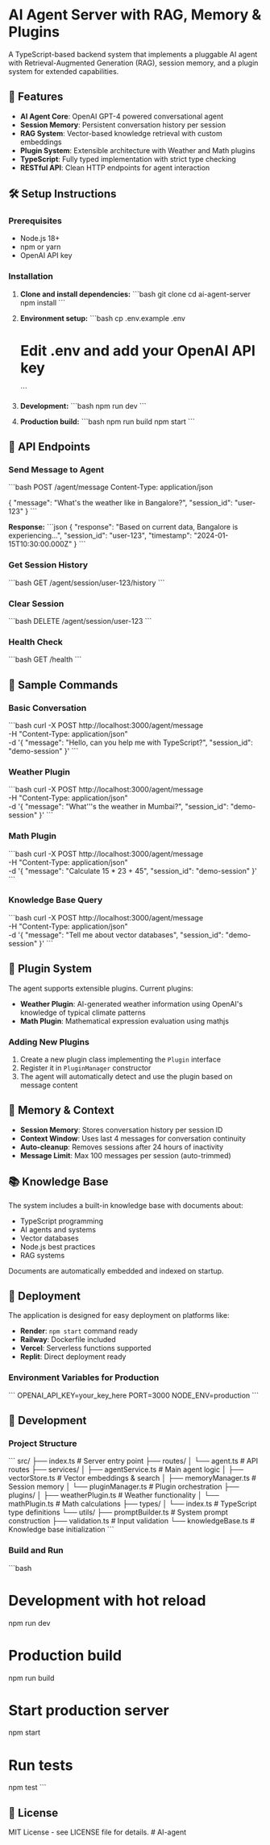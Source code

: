 # AI Agent Server with RAG, Memory & Plugins

A TypeScript-based backend system that implements a pluggable AI agent with Retrieval-Augmented Generation (RAG), session memory, and a plugin system for extended capabilities.

## 🚀 Features

- **AI Agent Core**: OpenAI GPT-4 powered conversational agent
- **Session Memory**: Persistent conversation history per session
- **RAG System**: Vector-based knowledge retrieval with custom embeddings
- **Plugin System**: Extensible architecture with Weather and Math plugins
- **TypeScript**: Fully typed implementation with strict type checking
- **RESTful API**: Clean HTTP endpoints for agent interaction

## 🛠️ Setup Instructions

### Prerequisites
- Node.js 18+ 
- npm or yarn
- OpenAI API key

### Installation

1. **Clone and install dependencies:**
   \`\`\`bash
   git clone <repository-url>
   cd ai-agent-server
   npm install
   \`\`\`

2. **Environment setup:**
   \`\`\`bash
   cp .env.example .env
   # Edit .env and add your OpenAI API key
   \`\`\`

3. **Development:**
   \`\`\`bash
   npm run dev
   \`\`\`

4. **Production build:**
   \`\`\`bash
   npm run build
   npm start
   \`\`\`

## 📡 API Endpoints

### Send Message to Agent
\`\`\`bash
POST /agent/message
Content-Type: application/json

{
  "message": "What's the weather like in Bangalore?",
  "session_id": "user-123"
}
\`\`\`

**Response:**
\`\`\`json
{
  "response": "Based on current data, Bangalore is experiencing...",
  "session_id": "user-123",
  "timestamp": "2024-01-15T10:30:00.000Z"
}
\`\`\`

### Get Session History
\`\`\`bash
GET /agent/session/user-123/history
\`\`\`

### Clear Session
\`\`\`bash
DELETE /agent/session/user-123
\`\`\`

### Health Check
\`\`\`bash
GET /health
\`\`\`

## 🧪 Sample Commands

### Basic Conversation
\`\`\`bash
curl -X POST http://localhost:3000/agent/message \
  -H "Content-Type: application/json" \
  -d '{
    "message": "Hello, can you help me with TypeScript?",
    "session_id": "demo-session"
  }'
\`\`\`

### Weather Plugin
\`\`\`bash
curl -X POST http://localhost:3000/agent/message \
  -H "Content-Type: application/json" \
  -d '{
    "message": "What'\''s the weather in Mumbai?",
    "session_id": "demo-session"
  }'
\`\`\`

### Math Plugin
\`\`\`bash
curl -X POST http://localhost:3000/agent/message \
  -H "Content-Type: application/json" \
  -d '{
    "message": "Calculate 15 * 23 + 45",
    "session_id": "demo-session"
  }'
\`\`\`

### Knowledge Base Query
\`\`\`bash
curl -X POST http://localhost:3000/agent/message \
  -H "Content-Type: application/json" \
  -d '{
    "message": "Tell me about vector databases",
    "session_id": "demo-session"
  }'
\`\`\`

## 🔌 Plugin System

The agent supports extensible plugins. Current plugins:

- **Weather Plugin**: AI-generated weather information using OpenAI's knowledge of typical climate patterns
- **Math Plugin**: Mathematical expression evaluation using mathjs

### Adding New Plugins

1. Create a new plugin class implementing the `Plugin` interface
2. Register it in `PluginManager` constructor
3. The agent will automatically detect and use the plugin based on message content

## 🧠 Memory & Context

- **Session Memory**: Stores conversation history per session ID
- **Context Window**: Uses last 4 messages for conversation continuity  
- **Auto-cleanup**: Removes sessions after 24 hours of inactivity
- **Message Limit**: Max 100 messages per session (auto-trimmed)

## 📚 Knowledge Base

The system includes a built-in knowledge base with documents about:
- TypeScript programming
- AI agents and systems
- Vector databases
- Node.js best practices
- RAG systems

Documents are automatically embedded and indexed on startup.

## 🚀 Deployment

The application is designed for easy deployment on platforms like:
- **Render**: `npm start` command ready
- **Railway**: Dockerfile included
- **Vercel**: Serverless functions supported
- **Replit**: Direct deployment ready

### Environment Variables for Production
\`\`\`
OPENAI_API_KEY=your_key_here
PORT=3000
NODE_ENV=production
\`\`\`

## 🔧 Development

### Project Structure
\`\`\`
src/
├── index.ts              # Server entry point
├── routes/
│   └── agent.ts          # API routes
├── services/
│   ├── agentService.ts   # Main agent logic
│   ├── vectorStore.ts    # Vector embeddings & search
│   ├── memoryManager.ts  # Session memory
│   └── pluginManager.ts  # Plugin orchestration
├── plugins/
│   ├── weatherPlugin.ts  # Weather functionality
│   └── mathPlugin.ts     # Math calculations
├── types/
│   └── index.ts          # TypeScript type definitions
└── utils/
    ├── promptBuilder.ts  # System prompt construction
    ├── validation.ts     # Input validation
    └── knowledgeBase.ts  # Knowledge base initialization
\`\`\`

### Build and Run
\`\`\`bash
# Development with hot reload
npm run dev

# Production build
npm run build

# Start production server
npm start

# Run tests
npm test
\`\`\`

## 📝 License

MIT License - see LICENSE file for details.
#   A I - a g e n t  
 